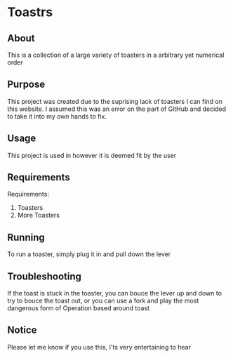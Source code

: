 # Toastrs

## About
This is a collection of a large variety of toasters in a arbitrary yet numerical order

## Purpose
This project was created due to the suprising lack of toasters I can find on this website. I assumed this was an error on the part of GitHub and decided to take it into my own hands to fix.

## Usage
This project is used in however it is deemed fit by the user

## Requirements
Requirements:
1. Toasters
2. More Toasters

## Running
To run a toaster, simply plug it in and pull down the lever

## Troubleshooting
If the toast is stuck in the toaster, you can bouce the lever up and down to try to bouce the toast out, or you can use a fork and play the most dangerous form of Operation based around toast

## Notice
Please let me know if you use this, I'ts very entertaining to hear
